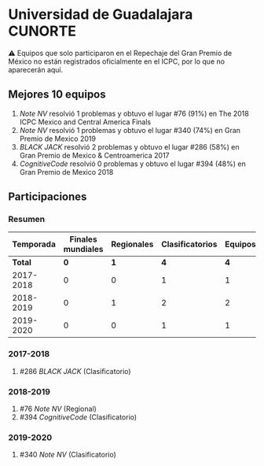 # Universidad de Guadalajara CUNORTE

:warning: Equipos que solo participaron en el Repechaje del Gran Premio de México no están registrados oficialmente en el ICPC, por lo que no aparecerán aquí.

## Mejores 10 equipos

1. _Note NV_ resolvió 1 problemas y obtuvo el lugar #76 (91%) en The 2018 ICPC Mexico and Central America Finals
1. _Note NV_ resolvió 1 problemas y obtuvo el lugar #340 (74%) en Gran Premio de Mexico 2019
1. _BLACK JACK_ resolvió 2 problemas y obtuvo el lugar #286 (58%) en Gran Premio de Mexico & Centroamerica 2017
1. _CognitiveCode_ resolvió 0 problemas y obtuvo el lugar #394 (48%) en Gran Premio de Mexico 2018

## Participaciones

### Resumen

| Temporada | Finales mundiales | Regionales | Clasificatorios | Equipos |
| --- | --- | --- | --- | --- |
| **Total** | **0** | **1** | **4** | **4** |
| 2017-2018 | 0 | 0 | 1 | 1 |
| 2018-2019 | 0 | 1 | 2 | 2 |
| 2019-2020 | 0 | 0 | 1 | 1 |

### 2017-2018

1. #286 _BLACK JACK_ (Clasificatorio)

### 2018-2019

1. #76 _Note NV_ (Regional)
1. #394 _CognitiveCode_ (Clasificatorio)

### 2019-2020

1. #340 _Note NV_ (Clasificatorio)



